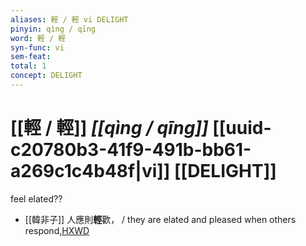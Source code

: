 ```yaml
---
aliases: 輕 / 輕 vi DELIGHT
pinyin: qìng / qīng
word: 輕 / 輕
syn-func: vi
sem-feat: 
total: 1
concept: DELIGHT 
---
```

# [[輕 / 輕]] *[[qìng / qīng]]*  [[uuid-c20780b3-41f9-491b-bb61-a269c1c4b48f|vi]] [[DELIGHT]]
feel elated??
 - [[韓非子]] 人應則**輕**歡， / they are elated and pleased when others respond,[HXWD](https://hxwd.org/textview.html?location=KR3c0005_tls_020-22a.8)